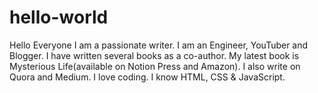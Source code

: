 # hello-world
Hello Everyone
I am a passionate writer. I am an Engineer, YouTuber and Blogger. I have written several books as a co-author. My latest book is Mysterious Life(available on Notion Press and Amazon). I also write on Quora and Medium. I love coding. I know HTML, CSS & JavaScript. 
